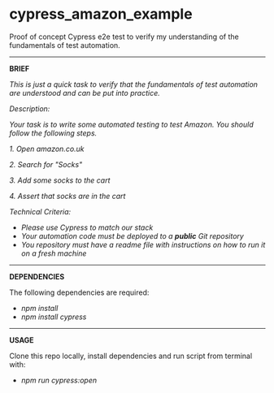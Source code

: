 # cypress_amazon_example

Proof of concept Cypress e2e test to verify my understanding of the fundamentals of test automation.

---
**BRIEF**

*This is just a quick task to verify that the fundamentals of test automation are understood and can be put into practice.*

*Description:*

*Your task is to write some automated testing to test Amazon.*
*You should follow the following steps.*

*1. Open amazon.co.uk*

*2. Search for "Socks"*

*3. Add some socks to the cart*

*4. Assert that socks are in the cart*

*Technical Criteria:*
* *Please use Cypress to match our stack*
* *Your automation code must be deployed to a **public** Git repository*
* *You repository must have a readme file with instructions on how to run it on a fresh machine*

---
**DEPENDENCIES**

The following dependencies are required:
* *npm install*
* *npm install cypress*

---
**USAGE**

Clone this repo locally, install dependencies and run script from terminal with:
* *npm run cypress:open*
